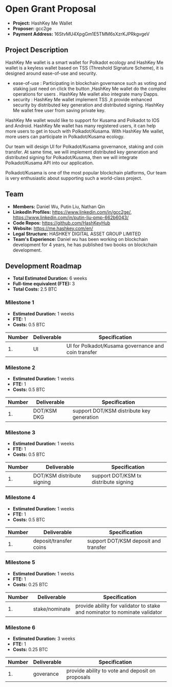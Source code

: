 # Open Grant Proposal

* **Project:** HashKey Me Wallet
* **Proposer:** gcc2ge
* **Payment Address:** 16StvMU4XpgGm1E5TMM6sXzrKJPRkgvgeV

## Project Description 

HashKey Me wallet is a smart wallet for Polkadot ecology and HashKey Me wallet is a keyless wallet based on TSS (Threshold Signature Scheme), it is designed around ease-of-use and security. 
- ease-of-use : Participating in blockchain governance such as voting and staking just need on click the button ,HashKey Me wallet do the complex  operations for users . HashKey Me wallet also integrate many Dapps.
- security : HashKey Me wallet implement TSS ,it provide enhanced security by distributed key generation and distributed signing. HashKey Me wallet free user from saving private key.

HashKey Me wallet would like to support for Kusama and Polkadot to IOS and Android. HashKey Me wallet has many registered users, it can help more users to get in touch with Polkadot/Kusama. With HashKey Me wallet, more users can  participate in Polkadot/Kusama ecology.

Our team will design UI for Polkadot/Kusama governance, staking and coin transfer. At same time, we will implement distributed key generation and distributed signing for Polkadot/Kusama, then we will integrate Polkadot/Kusama API into our application.


Polkadot/Kusama is one of the most popular blockchain platforms, Our team is very enthusiastic about supporting such a world-class project. 


## Team 

* **Members:** Daniel Wu, Putin Liu, Nathan Qin
* **LinkedIn Profiles:** https://www.linkedin.com/in/gcc2ge/, https://www.linkedin.com/in/putin-liu-pmp-662b6043/
* **Code Repos:** https://github.com/HashKeyHub
* **Website:**	 https://me.hashkey.com/en/
* **Legal Structure:**  HASHKEY DIGITAL ASSET GROUP LIMITED
* **Team's Experience:** Daniel wu has been working on blockchain development for 4 years, he has published two books on blockchain development.

## Development Roadmap 

* **Total Estimated Duration:** 6 weeks
* **Full-time equivalent (FTE):**  3
* **Total Costs:** 2.5 BTC


### Milestone 1

* **Estimated Duration:** 1 weeks 
* **FTE:**  1
* **Costs:** 0.5 BTC


| Number | Deliverable | Specification | 
| ------------- | ------------- | ------------- |
| 1. | UI|UI for Polkadot/Kusama governance and coin transfer |  

### Milestone 2

* **Estimated Duration:** 1 weeks 
* **FTE:**  1
* **Costs:** 0.5 BTC


| Number | Deliverable | Specification | 
| ------------- | ------------- | ------------- |
| 1. | DOT/KSM DKG| support DOT/KSM distribute key generation |  

### Milestone 3

* **Estimated Duration:** 1 weeks 
* **FTE:**  1
* **Costs:** 0.5 BTC


| Number | Deliverable | Specification | 
| ------------- | ------------- | ------------- |
| 1. | DOT/KSM distribute signing| support DOT/KSM tx distribute signing |  

### Milestone 4

* **Estimated Duration:** 1 weeks 
* **FTE:**  1
* **Costs:** 0.5 BTC


| Number | Deliverable | Specification | 
| ------------- | ------------- | ------------- |
| 1. | deposit/transfer coins| support DOT/KSM deposit and transfer |  


### Milestone 5

* **Estimated Duration:** 1 weeks 
* **FTE:**  1
* **Costs:** 0.25 BTC


| Number | Deliverable | Specification | 
| ------------- | ------------- | ------------- |
| 1. | stake/nominate | provide ability for validator to stake and nominator to nominate validator|   


### Milestone 6

* **Estimated Duration:** 3 weeks 
* **FTE:**  1
* **Costs:** 0.25 BTC


| Number | Deliverable | Specification | 
| ------------- | ------------- | ------------- |
| 1. |goverance	| provide ability to vote and deposit on proposals  |  
  




